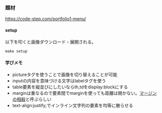 ### 題材

https://code-step.com/portfolio1-menu/

#### setup

以下を叩くと画像ダウンロード・展開される。

```console
make setup
```

#### 学びメモ

* pictureタグを使うことで画像を切り替えることが可能
* inputの内容を意味づける文字はlabelタグを使う
* table要素を縦並びにしたいならth,tdをdisplay:blockにする
* marginは重なるので要素間でmarginを使っても距離は開かない。[マージンの相殺](https://developer.mozilla.org/ja/docs/Web/CSS/CSS_Box_Model/Mastering_margin_collapsing)と呼ぶらしい
* text-align:justify;でインライン文字列の要素を均等に散らせる
